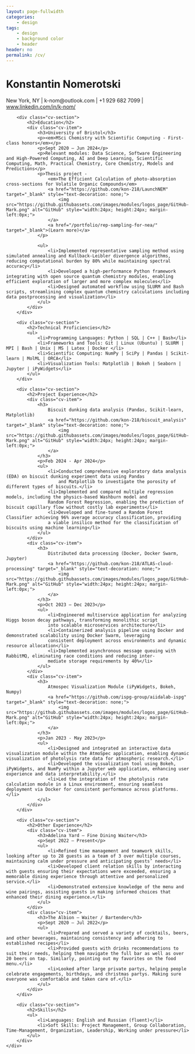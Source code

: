 ```yaml
---
layout: page-fullwidth
categories:
    - design
tags:
    - design
    - background color
    - header
header: no
permalink: /cv/
---
```


<div class="cv-container">
        <div class="cv-header">
            <h1>Konstantin Nomerotski</h1>
            <p>New York, NY | k-nom@outlook.com | +1 929 682 7099 | <a href="https://www.linkedin.com/in/k-nom/" target="_blank">www.linkedin.com/in/k-nom/</a></p>
        </div>

        <div class="cv-section">
            <h2>Education</h2>
            <div class="cv-item">
                <h3>University of Bristol</h3>
                <p><em>MSci Chemistry with Scientific Computing - First-class honors</em></p>
                <p>Sept 2020 – Jun 2024</p>
                <p>Relevant modules: Data Science, Software Engineering and High-Powered Computing, AI and Deep Learning, Scientific Computing, Math, Practical Chemistry, Core Chemistry, Models and Predictions</p>
                <p>Thesis project - 
                    <em>The Efficient Calculation of photo-absorption cross-sections for Volatile Organic Compounds</em>
                    <a href="https://github.com/kon-218/LaunchNEM" target="_blank" style="text-decoration: none;">
                        <img src="https://github.githubassets.com/images/modules/logos_page/GitHub-Mark.png" alt="GitHub" style="width:24px; height:24px; margin-left:0px;">
                    </a>
                    <a href="/portfolio/rep-sampling-for-nea/" target="_blank">(Learn more)</a>
                </p>
                
                <ul>
                    <li>Implemented representative sampling method using simulated annealing and Kullback-Leibler divergence algorithms, reducing computational burden by 80% while maintaining spectral accuracy</li>
                    <li>Developed a high-performance Python framework integrating with open source quantum chemistry modules, enabling efficient exploration of larger and more complex molecules</li>
                    <li>Designed automated workflow using SLURM and Bash scripts, streamlining complex quantum chemistry calculations including data postprocessing and visualization</li>
                </ul>
            </div>
        </div>

        <div class="cv-section">
            <h2>Technical Proficiencies</h2>
            <ul>
                <li>Programming Languages: Python | SQL | C++ | Bash</li>
                <li>Frameworks and Tools: Git | Linux (Ubuntu) | SLURM | MPI | Bash | Unix | MS | Latex | Docker </li>
                <li>Scientific Computing: NumPy | SciPy | Pandas | Scikit-learn | MolML | ORCA</li>
                <li>Visualization Tools: Matplotlib | Bokeh | Seaborn | Jupyter | iPyWidgets</li>
            </ul>
        </div>

        <div class="cv-section">
            <h2>Project Experience</h2>
            <div class="cv-item">
                <h3>
                    Biscuit dunking data analysis (Pandas, Scikit-learn, Matplotlib)
                    <a href="https://github.com/kon-218/biscuit_analysis" target="_blank" style="text-decoration: none;">
                        <img src="https://github.githubassets.com/images/modules/logos_page/GitHub-Mark.png" alt="GitHub" style="width:24px; height:24px; margin-left:0px;">
                    </a>
                </h3>
                <p>Feb 2024 - Apr 2024</p>
                <ul>
                    <li>Conducted comprehensive exploratory data analysis (EDA) on biscuit dunking experiment data using Pandas
                        and Matplotlib to investigate the porosity of different types of biscuits.</li>
                    <li>Implemented and compared multiple regression models, including the physics-based Washburn model and
                    Random Forest Regression, enabling the prediction of biscuit capillary flow without costly lab experiments</li>
                    <li>Developed and fine-tuned a Random Forest Classifier achieving 96% average accuracy classification, providing
                    a viable insilico method for the classification of biscuits using machine learning</li>
                </ul>
            </div>
            <div class="cv-item">
                <h3>
                    Distributed data processing (Docker, Docker Swarm, Jupyter)
                    <a href="https://github.com/kon-218/ATLAS-cloud-processing" target="_blank" style="text-decoration: none;">
                        <img src="https://github.githubassets.com/images/modules/logos_page/GitHub-Mark.png" alt="GitHub" style="width:24px; height:24px; margin-left:0px;">
                    </a>
                </h3>
                <p>Oct 2023 – Dec 2023</p>
                <ul>
                    <li>Engineered multiservice application for analyzing Higgs boson decay pathways, transforming monolithic script
                    into scalable microservices architecture</li>
                    <li>Containerized analysis pipeline using Docker and demonstrated scalability using Docker Swarm, leveraging
                    consistent deployment across environments and dynamic resource allocation</li>
                    <li>Implemented asynchronous message queuing with RabbitMQ, eliminating race conditions and reducing inter-
                    mediate storage requirements by 40%</li>
                </ul>
            </div>
            <div class="cv-item">
                <h3>
                    Atmospec Visualization Module (iPyWidgets, Bokeh, Numpy)
                    <a href="https://github.com/ispg-group/aiidalab-ispg" target="_blank" style="text-decoration: none;">
                        <img src="https://github.githubassets.com/images/modules/logos_page/GitHub-Mark.png" alt="GitHub" style="width:24px; height:24px; margin-left:0px;">
                    </a>
                </h3>
                <p>Jan 2023 - May 2023</p>
                <ul>
                    <li>Designed and integrated an interactive data visualization module within the AtmoSpec application, enabling dynamic visualization of photolysis rate data for atmospheric research.</li>
                    <li>Developed the visualization tool using Bokeh, iPyWidgets, and NumPy within a Jupyter web application, enhancing user experience and data interpretability.</li>
                    <li>Led the integration of the photolysis rate calculation module in a Linux environment, ensuring seamless deployment via Docker for consistent performance across platforms.</li>
                </ul>
            </div>
        </div>

        <div class="cv-section">
            <h2>Other Experience</h2>
            <div class="cv-item">
                <h3>Adelina Yard – Fine Dining Waiter</h3>
                <p>Sept 2022 – Present</p>
                <ul>
                    <li>Refined time management and teamwork skills, looking after up to 28 guests as a team of 3 over multiple courses, maintaining calm under pressure and anticipating guests’ needs</li>
                    <li>Developed client relation skills by interacting with guests ensuring their expectations were exceeded, ensuring a memorable dining experience through attentive and personalized service.</li>
                    <li>Demonstrated extensive knowledge of the menu and wine pairings, assisting guests in making informed choices that enhanced their dining experience.</li>
                </ul>
            </div>
            <div class="cv-item">
                <h3>The Albion – Waiter / Bartender</h3>
                <p>Sept 2020 – Jul 2022</p>
                <ul>
                    <li>Prepared and served a variety of cocktails, beers, and other beverages, maintaining consistency and adhering to established recipes</li>
                    <li>Provided guests with drinks recommendations to suit their needs, helping them navigate the full bar as well as over 20 beers on tap. Similarly, pointing out my favorites on the food menu.</li>
                    <li>Looked after large private partys, helping people celebrate engagements, birthdays, and christmas partys. Making sure everyone was comfortable and taken care of.</li>
                </ul>
            </div>
        </div>

        <div class="cv-section">
            <h2>Skills</h2>
            <ul>
                <li>Languages: English and Russian (fluent)</li>
                <li>Soft Skills: Project Management, Group Collaboration, Time-Management, Organization, Leadership, Working under pressure</li>
            </ul>
        </div>
    </div>